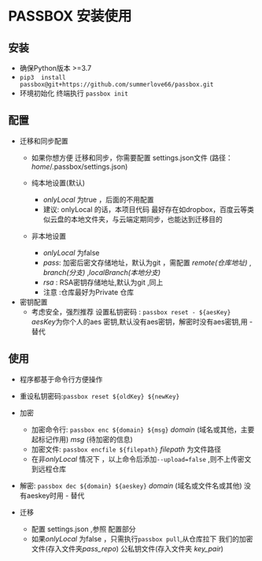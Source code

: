 # PASSBOX 安装使用

## 安装
- 确保Python版本 >=3.7
- ` pip3  install   passbox@git+https://github.com/summerlove66/passbox.git `
- 环境初始化 终端执行 `passbox init`

## 配置

- 迁移和同步配置
  - 如果你想方便 迁移和同步，你需要配置 settings.json文件 (路径：*home*/.passbox/settings.json)
  - 纯本地设置(默认)
    - *onlyLocal* 为true ，后面的不用配置
    - 建议: onlyLocal 的话，本项目代码 最好存在如dropbox，百度云等类似云盘的本地文件夹，与云端定期同步，也能达到迁移目的
  
  - 非本地设置
    - *onlyLocal* 为false
    - *pass*: 加密后密文存储地址，默认为git ，需配置 *remote(仓库地址)* , *branch(分支)* ,*localBranch(本地分支)*
    - *rsa* : RSA密钥存储地址,默认为git ,同上
    - 注意 :仓库最好为Private 仓库
- 密钥配置
  - 考虑安全，强烈推荐 设置私钥密码 : `passbox reset - ${aesKey}` *aesKey*为你个人的aes 密钥,默认没有aes密钥，解密时没有aes密钥,用 *-* 替代

## 使用

- 程序都基于命令行方便操作
- 重设私钥密码:`passbox reset ${oldKey} ${newKey}`

- 加密
  - 加密命令行: `passbox enc ${domain} ${msg}` *domain* (域名或其他，主要起标记作用) *msg* (待加密的信息)
  - 加密文件: `passbox encfile ${filepath}` *filepath* 为文件路径
  - 在非*onlyLocal* 情况下 ，以上命令后添加`--upload=false` ,则不上传密文到远程仓库
- 解密: `passbox dec ${domain} ${aeskey}`  *domain* (域名或文件名或其他) 没有aeskey时用 *-* 替代

- 迁移
  - 配置 settings.json ,参照 配置部分
  - 如果*onlyLocal* 为false ，只需执行`passbox pull`,从仓库拉下 我们的加密文件(存入文件夹*pass_repo*) 公私钥文件(存入文件夹 *key_pair*)